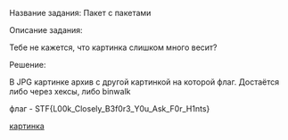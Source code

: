 Название задания: Пакет с пакетами

Описание задания:

Тебе не кажется, что картинка слишком много весит?

Решение:

В JPG картинке архив с другой картинкой на которой флаг. Достаётся либо через хексы, либо binwalk

флаг - STF{L00k_Closely_B3f0r3_Y0u_Ask_F0r_H1nts}

[картинка](./who.jpg)
